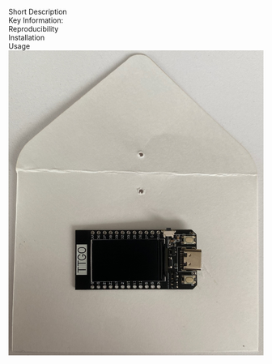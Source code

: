 Short Description  
Key Information:  
Reproducibility  
Installation  
Usage  
![Alt text](images/IMG_3211.jpeg?raw=true "IMG_3211")
